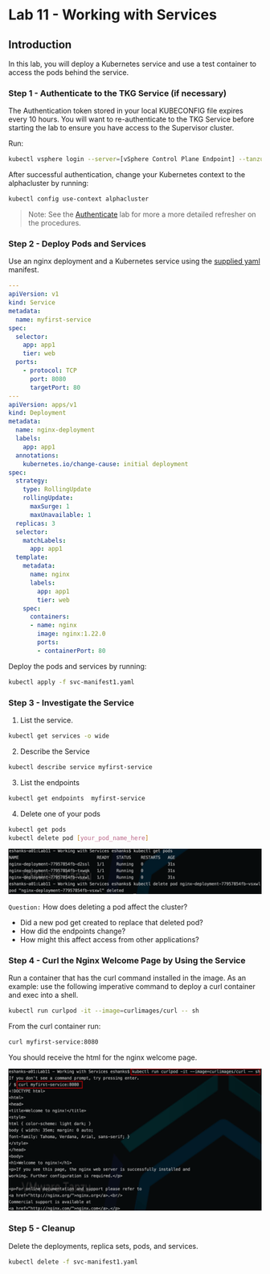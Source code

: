 # Lab 11 - Working with Services

## Introduction

In this lab, you will deploy a Kubernetes service and use a test container to access the pods behind the service.

### Step 1 - Authenticate to the TKG Service (if necessary)

The Authentication token stored in your local KUBECONFIG file expires every 10 hours. You will want to re-authenticate to the TKG Service before starting the lab to ensure you have access to the Supervisor cluster.

Run:

``` bash
kubectl vsphere login --server=[vSphere Control Plane Endpoint] --tanzu-kubernetes-cluster-namespace=poc --tanzu-kubernetes-cluster-name=alphacluster
```

After successful authentication, change your Kubernetes context to the alphacluster by running:

``` bash
kubectl config use-context alphacluster
```

>Note: See the [Authenticate](../../Chapter3/Authenticate%20to%20TKG/Instructions.md) lab for more a more detailed refresher on the procedures.

### Step 2 - Deploy Pods and Services

Use an nginx deployment and a Kubernetes service using the [supplied yaml](./svc-manifest1.yaml) manifest.

``` yaml
---
apiVersion: v1
kind: Service
metadata:
  name: myfirst-service
spec:
  selector:
    app: app1
    tier: web
  ports:
    - protocol: TCP
      port: 8080
      targetPort: 80
---
apiVersion: apps/v1
kind: Deployment
metadata:
  name: nginx-deployment
  labels:
    app: app1
  annotations:
    kubernetes.io/change-cause: initial deployment
spec:
  strategy:
    type: RollingUpdate
    rollingUpdate:
      maxSurge: 1
      maxUnavailable: 1
  replicas: 3
  selector:
    matchLabels:
      app: app1
  template:
    metadata:
      name: nginx
      labels:
        app: app1
        tier: web
    spec:
      containers:
      - name: nginx
        image: nginx:1.22.0
        ports:
        - containerPort: 80
```

Deploy the pods and services by running:

``` bash
kubectl apply -f svc-manifest1.yaml
```

### Step 3 - Investigate the Service

1. List the service.

``` bash
kubectl get services -o wide
```

2. Describe the Service

``` bash
kubectl describe service myfirst-service
```

3. List the endpoints

``` bash
kubectl get endpoints  myfirst-service
```

4. Delete one of your pods

``` bash
kubectl get pods
kubectl delete pod [your_pod_name_here]
```

![get pods and delete pods in terminal](../img/service-deletepod.png)

`Question:` How does deleting a pod affect the cluster?

- Did a new pod get created to replace that deleted pod?
- How did the endpoints change?
- How might this affect access from other applications?

### Step 4 - Curl the Nginx Welcome Page by Using the Service

Run a container that has the curl command installed in the image. As an example: use the following imperative command to deploy a curl container and exec into a shell.

``` bash
kubectl run curlpod -it --image=curlimages/curl -- sh
```

From the curl container run:

``` bash
curl myfirst-service:8080
```

You should receive the html for the nginx welcome page.

![curl command from container in terminal window](../img/services-curl.png)

### Step 5 - Cleanup

Delete the deployments, replica sets, pods, and services.

``` bash
kubectl delete -f svc-manifest1.yaml
```
